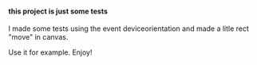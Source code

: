 #### this project is just some tests

I made some tests using the event deviceorientation and made a litle rect "move" in canvas.

Use it for example. Enjoy!
